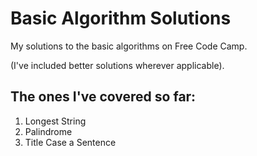 Basic Algorithm Solutions
=========================


My solutions to the basic algorithms on Free Code Camp.

(I've included better solutions wherever applicable).

The ones I've covered so far:
------------------------------

1. Longest String
2. Palindrome
3. Title Case a Sentence